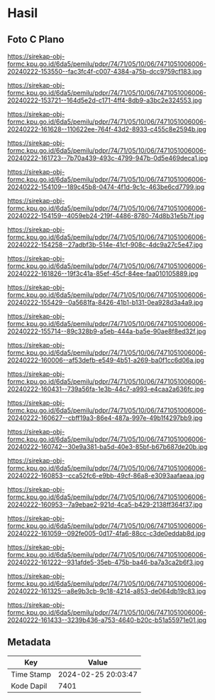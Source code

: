 # Hasil

## Foto C Plano

https://sirekap-obj-formc.kpu.go.id/6da5/pemilu/pdpr/74/71/05/10/06/7471051006006-20240222-153550--fac3fc4f-c007-4384-a75b-dcc9759cf183.jpg

https://sirekap-obj-formc.kpu.go.id/6da5/pemilu/pdpr/74/71/05/10/06/7471051006006-20240222-153721--164d5e2d-c171-4ff4-8db9-a3bc2e324553.jpg

https://sirekap-obj-formc.kpu.go.id/6da5/pemilu/pdpr/74/71/05/10/06/7471051006006-20240222-161628--110622ee-764f-43d2-8933-c455c8e2594b.jpg

https://sirekap-obj-formc.kpu.go.id/6da5/pemilu/pdpr/74/71/05/10/06/7471051006006-20240222-161723--7b70a439-493c-4799-947b-0d5e469deca1.jpg

https://sirekap-obj-formc.kpu.go.id/6da5/pemilu/pdpr/74/71/05/10/06/7471051006006-20240222-154109--189c45b8-0474-4f1d-9c1c-463be6cd7799.jpg

https://sirekap-obj-formc.kpu.go.id/6da5/pemilu/pdpr/74/71/05/10/06/7471051006006-20240222-154159--4059eb24-219f-4486-8780-74d8b31e5b7f.jpg

https://sirekap-obj-formc.kpu.go.id/6da5/pemilu/pdpr/74/71/05/10/06/7471051006006-20240222-154258--27adbf3b-514e-41cf-908c-4dc9a27c5e47.jpg

https://sirekap-obj-formc.kpu.go.id/6da5/pemilu/pdpr/74/71/05/10/06/7471051006006-20240222-161826--19f3c41a-85ef-45cf-84ee-faa010105889.jpg

https://sirekap-obj-formc.kpu.go.id/6da5/pemilu/pdpr/74/71/05/10/06/7471051006006-20240222-155429--0a5681fa-8426-41b1-b131-0ea928d3a4a9.jpg

https://sirekap-obj-formc.kpu.go.id/6da5/pemilu/pdpr/74/71/05/10/06/7471051006006-20240222-155714--89c328b9-a5eb-444a-ba5e-90ae8f8ed32f.jpg

https://sirekap-obj-formc.kpu.go.id/6da5/pemilu/pdpr/74/71/05/10/06/7471051006006-20240222-160006--af53defb-e549-4b51-a269-ba0f1cc6d06a.jpg

https://sirekap-obj-formc.kpu.go.id/6da5/pemilu/pdpr/74/71/05/10/06/7471051006006-20240222-160431--739a56fa-1e3b-44c7-a993-e4caa2a636fc.jpg

https://sirekap-obj-formc.kpu.go.id/6da5/pemilu/pdpr/74/71/05/10/06/7471051006006-20240222-160627--cbff19a3-86e4-487a-997e-49b1f4297bb9.jpg

https://sirekap-obj-formc.kpu.go.id/6da5/pemilu/pdpr/74/71/05/10/06/7471051006006-20240222-160742--30e9a381-ba5d-40e3-85bf-b67b687de20b.jpg

https://sirekap-obj-formc.kpu.go.id/6da5/pemilu/pdpr/74/71/05/10/06/7471051006006-20240222-160853--cca52fc6-e9bb-49cf-86a8-e3093aafaeaa.jpg

https://sirekap-obj-formc.kpu.go.id/6da5/pemilu/pdpr/74/71/05/10/06/7471051006006-20240222-160953--7a9ebae2-921d-4ca5-b429-2138ff364f37.jpg

https://sirekap-obj-formc.kpu.go.id/6da5/pemilu/pdpr/74/71/05/10/06/7471051006006-20240222-161059--092fe005-0d17-4fa6-88cc-c3de0eddab8d.jpg

https://sirekap-obj-formc.kpu.go.id/6da5/pemilu/pdpr/74/71/05/10/06/7471051006006-20240222-161222--931afde5-35eb-475b-ba46-ba7a3ca2b6f3.jpg

https://sirekap-obj-formc.kpu.go.id/6da5/pemilu/pdpr/74/71/05/10/06/7471051006006-20240222-161325--a8e9b3cb-9c18-4214-a853-de064db19c83.jpg

https://sirekap-obj-formc.kpu.go.id/6da5/pemilu/pdpr/74/71/05/10/06/7471051006006-20240222-161433--3239b436-a753-4640-b20c-b51a55971e01.jpg


## Metadata

| Key        | Value               |
| ---------- | ------------------- |
| Time Stamp | 2024-02-25 20:03:47 |
| Kode Dapil | 7401                |



